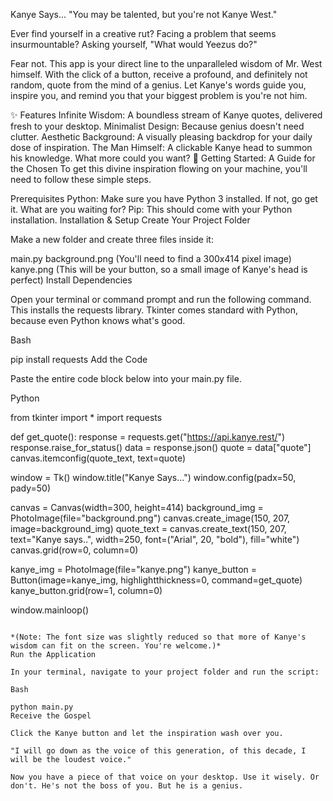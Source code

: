Kanye Says...
"You may be talented, but you're not Kanye West."

Ever find yourself in a creative rut? Facing a problem that seems insurmountable? Asking yourself, "What would Yeezus do?"

Fear not. This app is your direct line to the unparalleled wisdom of Mr. West himself. With the click of a button, receive a profound, and definitely not random, quote from the mind of a genius. Let Kanye's words guide you, inspire you, and remind you that your biggest problem is you're not him.

✨ Features
Infinite Wisdom: A boundless stream of Kanye quotes, delivered fresh to your desktop.
Minimalist Design: Because genius doesn't need clutter.
Aesthetic Background: A visually pleasing backdrop for your daily dose of inspiration.
The Man Himself: A clickable Kanye head to summon his knowledge. What more could you want?
🚀 Getting Started: A Guide for the Chosen
To get this divine inspiration flowing on your machine, you'll need to follow these simple steps.

Prerequisites
Python: Make sure you have Python 3 installed. If not, go get it. What are you waiting for?
Pip: This should come with your Python installation.
Installation & Setup
Create Your Project Folder

Make a new folder and create three files inside it:

main.py
background.png (You'll need to find a 300x414 pixel image)
kanye.png (This will be your button, so a small image of Kanye's head is perfect)
Install Dependencies

Open your terminal or command prompt and run the following command. This installs the requests library. Tkinter comes standard with Python, because even Python knows what's good.

Bash

pip install requests
Add the Code

Paste the entire code block below into your main.py file.

Python

from tkinter import *
import requests



def get_quote():
	response = requests.get("https://api.kanye.rest/")
	response.raise_for_status()
	data = response.json()
	quote = data["quote"]
	canvas.itemconfig(quote_text, text=quote)



window = Tk()
window.title("Kanye Says...")
   window.config(padx=50, pady=50)

canvas = Canvas(width=300, height=414)
background_img = PhotoImage(file="background.png")
canvas.create_image(150, 207, image=background_img)
quote_text = canvas.create_text(150, 207, text="Kanye says..", width=250, font=("Arial", 20, "bold"), fill="white")
canvas.grid(row=0, column=0)

kanye_img = PhotoImage(file="kanye.png")
kanye_button = Button(image=kanye_img, highlightthickness=0, command=get_quote)
kanye_button.grid(row=1, column=0)



window.mainloop()
```

*(Note: The font size was slightly reduced so that more of Kanye's wisdom can fit on the screen. You're welcome.)*
Run the Application

In your terminal, navigate to your project folder and run the script:

Bash

python main.py
Receive the Gospel

Click the Kanye button and let the inspiration wash over you.

"I will go down as the voice of this generation, of this decade, I will be the loudest voice."

Now you have a piece of that voice on your desktop. Use it wisely. Or don't. He's not the boss of you. But he is a genius.
